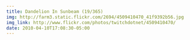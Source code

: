 ```yaml
---
title: Dandelion In Sunbeam (19/365) 
img: http://farm3.static.flickr.com/2694/4509410470_41f9392b56.jpg 
img_link: http://www.flickr.com/photos/twitchdotnet/4509410470/ 
date: 2010-04-10T17:08:30-05:00 
---
```

